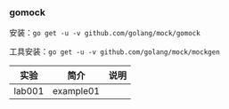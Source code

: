 ### gomock

安装：`go get -u -v github.com/golang/mock/gomock`

工具安装：`go get -u -v github.com/golang/mock/mockgen`

|实验|简介|说明|
|---|---|---|
|lab001|example01||